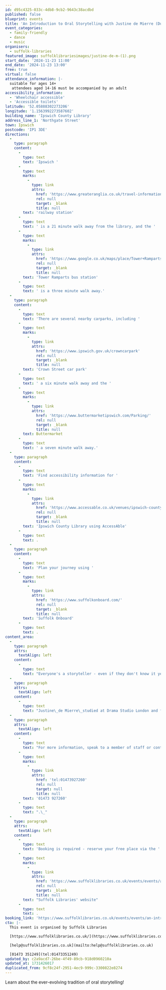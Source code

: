```yaml
---
id: d95c4325-033c-4db8-9cb2-9643c38acdbd
published: false
blueprint: events
title: 'An Introduction to Oral Storytelling with Justine de Mierre (Duplicated)'
event_categories:
  - family-friendly
  - dance
  - music
organisers:
  - suffolk-libraries
featured_image: suffolklibrariesimages/justine-de-m-(1).png
start_date: '2024-11-23 11:00'
end_date: '2024-11-23 13:00'
free: true
virtual: false
attendance_information: |-
  suitable for ages 14+
   attendees aged 14-16 must be accompanied by an adult
accessibility_information:
  - 'Wheelchair accessible'
  - 'Accessible toilets'
latitude: '52.05888302273206'
longitude: '1.1563992273587602'
building_name: 'Ipswich County Library'
address_line_1: 'Northgate Street'
town: Ipswich
postcode: 'IP1 3DE'
directions:
  -
    type: paragraph
    content:
      -
        type: text
        text: 'Ipswich '
      -
        type: text
        marks:
          -
            type: link
            attrs:
              href: 'https://www.greateranglia.co.uk/travel-information/station-information/ips'
              rel: null
              target: _blank
              title: null
        text: 'railway station'
      -
        type: text
        text: ' is a 21 minute walk away from the library, and the '
      -
        type: text
        marks:
          -
            type: link
            attrs:
              href: 'https://www.google.co.uk/maps/place/Tower+Ramparts+bus+station/@52.0590456,1.1530657,17z/data=!4m23!1m16!4m15!1m6!1m2!1s0x47d9a1d34396d717:0xe270c06e32b8a13f!2sTower+Ramparts+bus+station,+Ipswich!2m2!1d1.154715!2d52.059341!1m6!1m2!1s0x47d9a1d4b1ce6d1f:0xd66f77daa10f45b6!2sCounty+Library,+Northgate+St,+Ipswich+IP1+3DE!2m2!1d1.1565145!2d52.0587199!3e2!3m5!1s0x47d9a1d34396d717:0xe270c06e32b8a13f!8m2!3d52.059341!4d1.154715!16s%2Fg%2F1q67cvcv8?entry=ttu'
              rel: null
              target: _blank
              title: null
        text: 'Tower Ramparts bus station'
      -
        type: text
        text: ' is a three minute walk away.'
  -
    type: paragraph
    content:
      -
        type: text
        text: 'There are several nearby carparks, including '
      -
        type: text
        marks:
          -
            type: link
            attrs:
              href: 'https://www.ipswich.gov.uk/crowncarpark'
              rel: null
              target: _blank
              title: null
        text: 'Crown Street car park'
      -
        type: text
        text: ' a six minute walk away and the '
      -
        type: text
        marks:
          -
            type: link
            attrs:
              href: 'https://www.buttermarketipswich.com/Parking/'
              rel: null
              target: _blank
              title: null
        text: Buttermarket
      -
        type: text
        text: ' a seven minute walk away.'
  -
    type: paragraph
    content:
      -
        type: text
        text: 'Find accessibility information for '
      -
        type: text
        marks:
          -
            type: link
            attrs:
              href: 'https://www.accessable.co.uk/venues/ipswich-county-library'
              rel: null
              target: _blank
              title: null
        text: 'Ipswich County Library using AccessAble'
      -
        type: text
        text: .
  -
    type: paragraph
    content:
      -
        type: text
        text: 'Plan your journey using '
      -
        type: text
        marks:
          -
            type: link
            attrs:
              href: 'https://www.suffolkonboard.com/'
              rel: null
              target: _blank
              title: null
        text: 'Suffolk Onboard'
      -
        type: text
        text: .
content_area:
  -
    type: paragraph
    attrs:
      textAlign: left
    content:
      -
        type: text
        text: "Everyone's a storyteller - even if they don't know it yet! This workshop will start you on your journey to discovering the great talespinner you already are! Discover your authentic voice with exercises, skills development, expert tips, and story sharing."
  -
    type: paragraph
    attrs:
      textAlign: left
    content:
      -
        type: text
        text: "Justine\_de Mierre\_studied at Drama Studio London and founded the interactive performance company, Ladder to the Moon, before working with the Royal Albert Hall. Over the years as a teller, Justine has shared her craft at festivals, events and schools across the country, created story play sessions for under 5s and has been involved in story projects with prisoners and trained librarians in multi-sensory storytelling."
  -
    type: paragraph
    attrs:
      textAlign: left
    content:
      -
        type: text
        text: "For more information, speak to a member of staff or contact the library on\_"
      -
        type: text
        marks:
          -
            type: link
            attrs:
              href: 'tel:01473927260'
              rel: null
              target: null
              title: null
        text: '01473 927260'
      -
        type: text
        text: ".\_"
  -
    type: paragraph
    attrs:
      textAlign: left
    content:
      -
        type: text
        text: 'Booking is required - reserve your free place via the '
      -
        type: text
        marks:
          -
            type: link
            attrs:
              href: 'https://www.suffolklibraries.co.uk/events/events/an-introduction-to-oral-storytelling-with-justine-de-mierre'
              rel: null
              target: _blank
              title: null
        text: "Suffolk Libraries' website"
      -
        type: text
        text: .
booking_link: 'https://www.suffolklibraries.co.uk/events/events/an-introduction-to-oral-storytelling-with-justine-de-mierre'
cta: |-
  This event is organised by Suffolk Libraries

  [https://www.suffolklibraries.co.uk/](https://www.suffolklibraries.co.uk/) 

  [help@suffolklibraries.co.uk](mailto:help@suffolklibraries.co.uk)

  [01473 351249](tel:01473351249)
updated_by: c2a9acd7-26be-4f49-89cb-918d0960210a
updated_at: 1731426017
duplicated_from: 9cf8c24f-2951-4ec9-999c-3300822e8274
---
```

Learn about the ever-evolving tradition of oral storytelling!